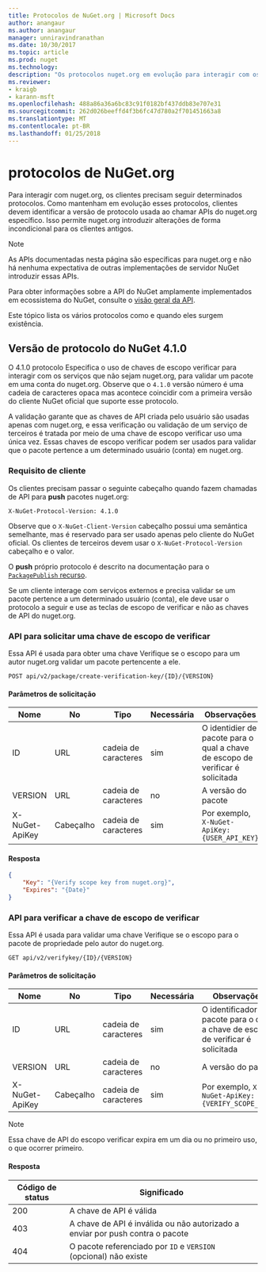 ```yaml
---
title: Protocolos de NuGet.org | Microsoft Docs
author: anangaur
ms.author: anangaur
manager: unniravindranathan
ms.date: 10/30/2017
ms.topic: article
ms.prod: nuget
ms.technology: 
description: "Os protocolos nuget.org em evolução para interagir com os clientes do NuGet."
ms.reviewer:
- kraigb
- karann-msft
ms.openlocfilehash: 488a86a36a6bc83c91f0182bf437ddb83e707e31
ms.sourcegitcommit: 262d026beeffd4f3b6fc47d780a2f701451663a8
ms.translationtype: MT
ms.contentlocale: pt-BR
ms.lasthandoff: 01/25/2018
---
```

# <a name="nugetorg-protocols"></a>protocolos de NuGet.org

Para interagir com nuget.org, os clientes precisam seguir determinados protocolos. Como mantenham em evolução esses protocolos, clientes devem identificar a versão de protocolo usada ao chamar APIs do nuget.org específico. Isso permite nuget.org introduzir alterações de forma incondicional para os clientes antigos.

> [!Note]
> As APIs documentadas nesta página são específicas para nuget.org e não há nenhuma expectativa de outras implementações de servidor NuGet introduzir essas APIs. 

Para obter informações sobre a API do NuGet amplamente implementados em ecossistema do NuGet, consulte o [visão geral da API](overview.md).

Este tópico lista os vários protocolos como e quando eles surgem existência.

## <a name="nuget-protocol-version-410"></a>Versão de protocolo do NuGet 4.1.0

O 4.1.0 protocolo Especifica o uso de chaves de escopo verificar para interagir com os serviços que não sejam nuget.org, para validar um pacote em uma conta do nuget.org. Observe que o `4.1.0` versão número é uma cadeia de caracteres opaca mas acontece coincidir com a primeira versão do cliente NuGet oficial que suporte esse protocolo.

A validação garante que as chaves de API criada pelo usuário são usadas apenas com nuget.org, e essa verificação ou validação de um serviço de terceiros é tratada por meio de uma chave de escopo verificar uso uma única vez. Essas chaves de escopo verificar podem ser usados para validar que o pacote pertence a um determinado usuário (conta) em nuget.org.

### <a name="client-requirement"></a>Requisito de cliente

Os clientes precisam passar o seguinte cabeçalho quando fazem chamadas de API para **push** pacotes nuget.org:

    X-NuGet-Protocol-Version: 4.1.0

Observe que o `X-NuGet-Client-Version` cabeçalho possui uma semântica semelhante, mas é reservado para ser usado apenas pelo cliente do NuGet oficial. Os clientes de terceiros devem usar o `X-NuGet-Protocol-Version` cabeçalho e o valor.

O **push** próprio protocolo é descrito na documentação para o [ `PackagePublish` recurso](package-publish-resource.md).

Se um cliente interage com serviços externos e precisa validar se um pacote pertence a um determinado usuário (conta), ele deve usar o protocolo a seguir e use as teclas de escopo de verificar e não as chaves de API do nuget.org.

### <a name="api-to-request-a-verify-scope-key"></a>API para solicitar uma chave de escopo de verificar

Essa API é usada para obter uma chave Verifique se o escopo para um autor nuget.org validar um pacote pertencente a ele.

    POST api/v2/package/create-verification-key/{ID}/{VERSION}

#### <a name="request-parameters"></a>Parâmetros de solicitação

Nome           | No     | Tipo   | Necessária | Observações
-------------- | ------ | ------ | -------- | -----
ID             | URL    | cadeia de caracteres | sim      | O identidier de pacote para o qual a chave de escopo de verificar é solicitada
VERSION        | URL    | cadeia de caracteres | no       | A versão do pacote
X-NuGet-ApiKey | Cabeçalho | cadeia de caracteres | sim      | Por exemplo, `X-NuGet-ApiKey: {USER_API_KEY}`

#### <a name="response"></a>Resposta

```json
{
    "Key": "{Verify scope key from nuget.org}",
    "Expires": "{Date}"
}
```

### <a name="api-to-verify-the-verify-scope-key"></a>API para verificar a chave de escopo de verificar

Essa API é usada para validar uma chave Verifique se o escopo para o pacote de propriedade pelo autor do nuget.org.

    GET api/v2/verifykey/{ID}/{VERSION}

#### <a name="request-parameters"></a>Parâmetros de solicitação

Nome           | No     | Tipo   | Necessária | Observações
-------------  | ------ | ------ | -------- | -----
ID             | URL    | cadeia de caracteres | sim      | O identificador de pacote para o qual a chave de escopo de verificar é solicitada
VERSION        | URL    | cadeia de caracteres | no       | A versão do pacote
X-NuGet-ApiKey | Cabeçalho | cadeia de caracteres | sim      | Por exemplo, `X-NuGet-ApiKey: {VERIFY_SCOPE_KEY}`

> [!Note]
> Essa chave de API do escopo verificar expira em um dia ou no primeiro uso, o que ocorrer primeiro.

#### <a name="response"></a>Resposta

Código de status | Significado
----------- | -------
200         | A chave de API é válida
403         | A chave de API é inválida ou não autorizado a enviar por push contra o pacote
404         | O pacote referenciado por `ID` e `VERSION` (opcional) não existe
